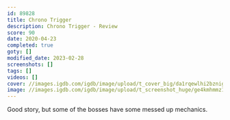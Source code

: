 ```yaml
---
id: 89828
title: Chrono Trigger
description: Chrono Trigger - Review
score: 90
date: 2020-04-23
completed: true
goty: []
modified_date: 2023-02-28
screenshots: []
tags: []
videos: []
cover: //images.igdb.com/igdb/image/upload/t_cover_big/da1rqewlhi2bzniggxli.jpg
image: //images.igdb.com/igdb/image/upload/t_screenshot_huge/ge4kmhmmz1c3xczia2jn.jpg
---
```

Good story, but some of the bosses have some messed up mechanics.